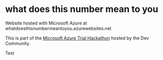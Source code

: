 # what does this number mean to you

Website hosted with Microsoft Azure at whatdoesthisnumbermeantoyou.azurewebsites.net

This is part of the [Microsoft Azure Trial Hackathon](https://dev.to/t/azuretrialhack) hosted by the Dev Community.

Test
